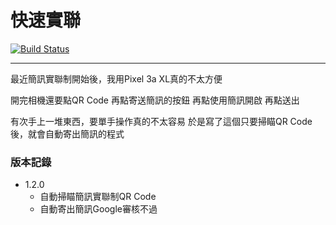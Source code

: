 # 快速實聯
[![Build Status](https://travis-ci.org/AndyAWD/FastPass.svg?branch=master)](https://travis-ci.org/AndyAWD/FastPass)
***

最近簡訊實聯制開始後，我用Pixel 3a XL真的不太方便

開完相機還要點QR Code
再點寄送簡訊的按鈕
再點使用簡訊開啟
再點送出

有次手上一堆東西，要單手操作真的不太容易
於是寫了這個只要掃瞄QR Code後，就會自動寄出簡訊的程式

### 版本記錄

* 1.2.0
  * 自動掃瞄簡訊實聯制QR Code
  * 自動寄出簡訊Google審核不過
